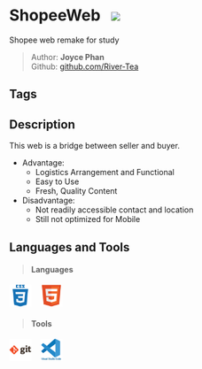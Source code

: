 # ShopeeWeb &nbsp; <a href="https://river-tea.github.io/ShopeeWeb"> <img src="https://media.giphy.com/media/oaHyOvAj7nWEpe5Jgn/giphy.gif" width="80"> </a> 
Shopee web remake for study  
> Author: __Joyce Phan__  
> Github: <a href="https://github.com/River-Tea">github.com/River-Tea</a>

## Tags


## Description
This web is a bridge between seller and buyer.
-   Advantage:
    -   Logistics Arrangement and Functional
    -   Easy to Use
    -   Fresh, Quality Content
-   Disadvantage:
    -   Not readily accessible contact and location
    -   Still not optimized for Mobile

## Languages and Tools
> #### Languages 
<img src="https://github.com/devicons/devicon/blob/master/icons/css3/css3-plain-wordmark.svg" width="40" height="40"> &nbsp;&nbsp;
<img src="https://github.com/devicons/devicon/blob/master/icons/html5/html5-original.svg" width="40" height="40">
> #### Tools
<img src="https://github.com/devicons/devicon/blob/master/icons/git/git-original-wordmark.svg" width="40" height="40"/> &nbsp;&nbsp;
<img src="https://github.com/devicons/devicon/blob/master/icons/vscode/vscode-original-wordmark.svg" width="40" height="40">







